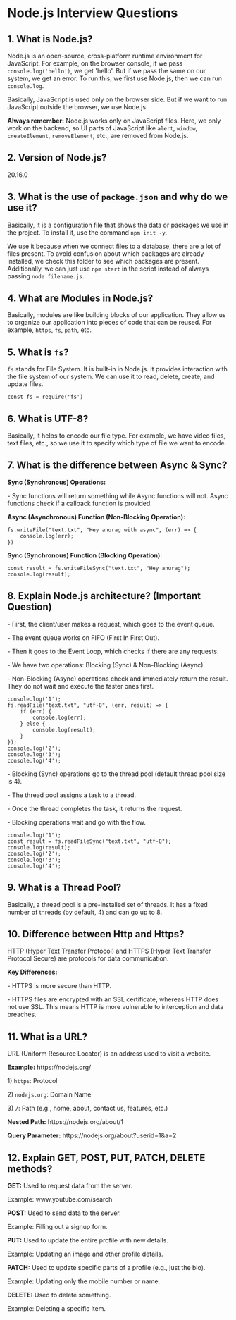 <h1>Node.js Interview Questions</h1>

<h2>1. What is Node.js?</h2>
<p>Node.js is an open-source, cross-platform runtime environment for JavaScript. For example, on the browser console, if we pass <code>console.log('hello')</code>, we get 'hello'. But if we pass the same on our system, we get an error. To run this, we first use Node.js, then we can run <code>console.log</code>.</p>
<p>Basically, JavaScript is used only on the browser side. But if we want to run JavaScript outside the browser, we use Node.js.</p>
<p><strong>Always remember:</strong> Node.js works only on JavaScript files. Here, we only work on the backend, so UI parts of JavaScript like <code>alert</code>, <code>window</code>, <code>createElement</code>, <code>removeElement</code>, etc., are removed from Node.js.</p>

<h2>2. Version of Node.js?</h2>
<p>20.16.0</p>

<h2>3. What is the use of <code>package.json</code> and why do we use it?</h2>
<p>Basically, it is a configuration file that shows the data or packages we use in the project. To install it, use the command <code>npm init -y</code>.</p>
<p>We use it because when we connect files to a database, there are a lot of files present. To avoid confusion about which packages are already installed, we check this folder to see which packages are present. Additionally, we can just use <code>npm start</code> in the script instead of always passing <code>node filename.js</code>.</p>

<h2>4. What are Modules in Node.js?</h2>
<p>Basically, modules are like building blocks of our application. They allow us to organize our application into pieces of code that can be reused. For example, <code>https</code>, <code>fs</code>, <code>path</code>, etc.</p>

<h2>5. What is <code>fs</code>?</h2>
<p><code>fs</code> stands for File System. It is built-in in Node.js. It provides interaction with the file system of our system. We can use it to read, delete, create, and update files.</p>
<pre><code>const fs = require('fs')</code></pre>

<h2>6. What is UTF-8?</h2>
<p>Basically, it helps to encode our file type. For example, we have video files, text files, etc., so we use it to specify which type of file we want to encode.</p>

<h2>7. What is the difference between Async & Sync?</h2>
<p><strong>Sync (Synchronous) Operations:</strong></p>
<p>- Sync functions will return something while Async functions will not. Async functions check if a callback function is provided.</p>

<p><strong>Async (Asynchronous) Function (Non-Blocking Operation):</strong></p>
<pre><code>fs.writeFile("text.txt", "Hey anurag with async", (err) => {
    console.log(err);
})</code></pre>

<p><strong>Sync (Synchronous) Function (Blocking Operation):</strong></p>
<pre><code>const result = fs.writeFileSync("text.txt", "Hey anurag");
console.log(result);</code></pre>

<h2>8. Explain Node.js architecture? (Important Question)</h2>
<p>- First, the client/user makes a request, which goes to the event queue.</p>
<p>- The event queue works on FIFO (First In First Out).</p>
<p>- Then it goes to the Event Loop, which checks if there are any requests.</p>
<p>- We have two operations: Blocking (Sync) & Non-Blocking (Async).</p>
<p>- Non-Blocking (Async) operations check and immediately return the result. They do not wait and execute the faster ones first.</p>

<pre><code>console.log('1');
fs.readFile("text.txt", "utf-8", (err, result) => {
    if (err) {
        console.log(err);
    } else {
        console.log(result);
    }
});
console.log('2');
console.log('3');
console.log('4');</code></pre>

<p>- Blocking (Sync) operations go to the thread pool (default thread pool size is 4).</p>
<p>- The thread pool assigns a task to a thread.</p>
<p>- Once the thread completes the task, it returns the request.</p>
<p>- Blocking operations wait and go with the flow.</p>

<pre><code>console.log("1");
const result = fs.readFileSync("text.txt", "utf-8");
console.log(result);
console.log('2');
console.log('3');
console.log('4');</code></pre>

<h2>9. What is a Thread Pool?</h2>
<p>Basically, a thread pool is a pre-installed set of threads. It has a fixed number of threads (by default, 4) and can go up to 8.</p>

<h2>10. Difference between Http and Https?</h2>
<p>HTTP (Hyper Text Transfer Protocol) and HTTPS (Hyper Text Transfer Protocol Secure) are protocols for data communication.</p>
<p><strong>Key Differences:</strong></p>
<p>- HTTPS is more secure than HTTP.</p>
<p>- HTTPS files are encrypted with an SSL certificate, whereas HTTP does not use SSL. This means HTTP is more vulnerable to interception and data breaches.</p>

<h2>11. What is a URL?</h2>
<p>URL (Uniform Resource Locator) is an address used to visit a website.</p>
<p><strong>Example:</strong> https://nodejs.org/</p>
<p>1) <code>https</code>: Protocol</p>
<p>2) <code>nodejs.org</code>: Domain Name</p>
<p>3) <code>/</code>: Path (e.g., home, about, contact us, features, etc.)</p>
<p><strong>Nested Path:</strong> https://nodejs.org/about/1</p>
<p><strong>Query Parameter:</strong> https://nodejs.org/about?userid=1&a=2</p>

<h2>12. Explain GET, POST, PUT, PATCH, DELETE methods?</h2>
<p><strong>GET:</strong> Used to request data from the server.</p>
<p>Example: www.youtube.com/search</p>

<p><strong>POST:</strong> Used to send data to the server.</p>
<p>Example: Filling out a signup form.</p>

<p><strong>PUT:</strong> Used to update the entire profile with new details.</p>
<p>Example: Updating an image and other profile details.</p>

<p><strong>PATCH:</strong> Used to update specific parts of a profile (e.g., just the bio).</p>
<p>Example: Updating only the mobile number or name.</p>

<p><strong>DELETE:</strong> Used to delete something.</p>
<p>Example: Deleting a specific item.</p>
